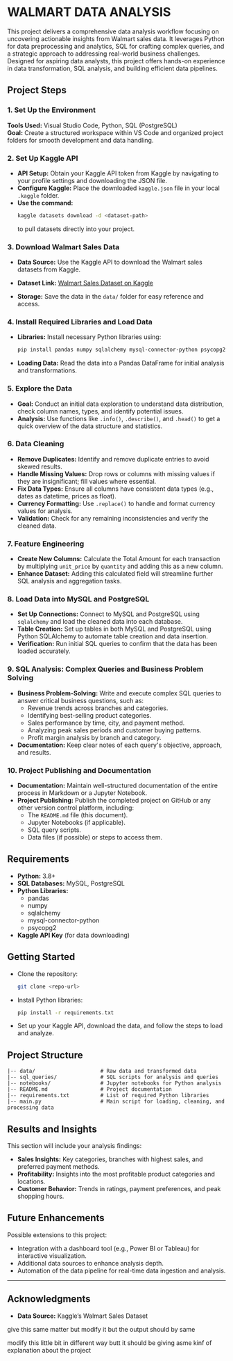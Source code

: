 # WALMART DATA ANALYSIS

This project delivers a comprehensive data analysis workflow focusing on uncovering actionable insights from Walmart sales data. It leverages Python for data preprocessing and analytics, SQL for crafting complex queries, and a strategic approach to addressing real-world business challenges. Designed for aspiring data analysts, this project offers hands-on experience in data transformation, SQL analysis, and building efficient data pipelines.

## Project Steps

### 1. Set Up the Environment
**Tools Used:** Visual Studio Code, Python, SQL (PostgreSQL)  
**Goal:** Create a structured workspace within VS Code and organized project folders for smooth development and data handling.

### 2. Set Up Kaggle API
- **API Setup:** Obtain your Kaggle API token from Kaggle by navigating to your profile settings and downloading the JSON file.  
- **Configure Kaggle:** Place the downloaded `kaggle.json` file in your local `.kaggle` folder.  
- **Use the command:**  
  ```bash
  kaggle datasets download -d <dataset-path>
  ```  
  to pull datasets directly into your project.

### 3. Download Walmart Sales Data
- **Data Source:** Use the Kaggle API to download the Walmart sales datasets from Kaggle.  
- **Dataset Link:** [Walmart Sales Dataset on Kaggle](https://www.kaggle.com/datasets/najir0123/walmart-10k-sales-datasets)
 
- **Storage:** Save the data in the `data/` folder for easy reference and access.

### 4. Install Required Libraries and Load Data
- **Libraries:** Install necessary Python libraries using:  
  ```bash
  pip install pandas numpy sqlalchemy mysql-connector-python psycopg2
  ```  
- **Loading Data:** Read the data into a Pandas DataFrame for initial analysis and transformations.

### 5. Explore the Data
- **Goal:** Conduct an initial data exploration to understand data distribution, check column names, types, and identify potential issues.  
- **Analysis:** Use functions like `.info()`, `.describe()`, and `.head()` to get a quick overview of the data structure and statistics.

### 6. Data Cleaning
- **Remove Duplicates:** Identify and remove duplicate entries to avoid skewed results.  
- **Handle Missing Values:** Drop rows or columns with missing values if they are insignificant; fill values where essential.  
- **Fix Data Types:** Ensure all columns have consistent data types (e.g., dates as datetime, prices as float).  
- **Currency Formatting:** Use `.replace()` to handle and format currency values for analysis.  
- **Validation:** Check for any remaining inconsistencies and verify the cleaned data.

### 7. Feature Engineering
- **Create New Columns:** Calculate the Total Amount for each transaction by multiplying `unit_price` by `quantity` and adding this as a new column.  
- **Enhance Dataset:** Adding this calculated field will streamline further SQL analysis and aggregation tasks.

### 8. Load Data into MySQL and PostgreSQL
- **Set Up Connections:** Connect to MySQL and PostgreSQL using `sqlalchemy` and load the cleaned data into each database.  
- **Table Creation:** Set up tables in both MySQL and PostgreSQL using Python SQLAlchemy to automate table creation and data insertion.  
- **Verification:** Run initial SQL queries to confirm that the data has been loaded accurately.

### 9. SQL Analysis: Complex Queries and Business Problem Solving
- **Business Problem-Solving:** Write and execute complex SQL queries to answer critical business questions, such as:
  - Revenue trends across branches and categories.
  - Identifying best-selling product categories.
  - Sales performance by time, city, and payment method.
  - Analyzing peak sales periods and customer buying patterns.
  - Profit margin analysis by branch and category.
- **Documentation:** Keep clear notes of each query's objective, approach, and results.

### 10. Project Publishing and Documentation
- **Documentation:** Maintain well-structured documentation of the entire process in Markdown or a Jupyter Notebook.  
- **Project Publishing:** Publish the completed project on GitHub or any other version control platform, including:
  - The `README.md` file (this document).
  - Jupyter Notebooks (if applicable).
  - SQL query scripts.
  - Data files (if possible) or steps to access them.

## Requirements

- **Python:** 3.8+
- **SQL Databases:** MySQL, PostgreSQL
- **Python Libraries:**
  - pandas
  - numpy
  - sqlalchemy
  - mysql-connector-python
  - psycopg2
- **Kaggle API Key** (for data downloading)

## Getting Started

- Clone the repository:  
  ```bash
  git clone <repo-url>
  ```

- Install Python libraries:  
  ```bash
  pip install -r requirements.txt
  ```

- Set up your Kaggle API, download the data, and follow the steps to load and analyze.

## Project Structure

```
|-- data/                     # Raw data and transformed data
|-- sql_queries/              # SQL scripts for analysis and queries
|-- notebooks/                # Jupyter notebooks for Python analysis
|-- README.md                 # Project documentation
|-- requirements.txt          # List of required Python libraries
|-- main.py                   # Main script for loading, cleaning, and processing data
```

## Results and Insights

This section will include your analysis findings:

- **Sales Insights:** Key categories, branches with highest sales, and preferred payment methods.  
- **Profitability:** Insights into the most profitable product categories and locations.  
- **Customer Behavior:** Trends in ratings, payment preferences, and peak shopping hours.

## Future Enhancements

Possible extensions to this project:

- Integration with a dashboard tool (e.g., Power BI or Tableau) for interactive visualization.
- Additional data sources to enhance analysis depth.
- Automation of the data pipeline for real-time data ingestion and analysis.

---

## Acknowledgments

- **Data Source:** Kaggle’s Walmart Sales Dataset

give this same matter but modify it but the output should by same

modify this little bit in different way butt it should be giving asme kinf of explanation about the project
